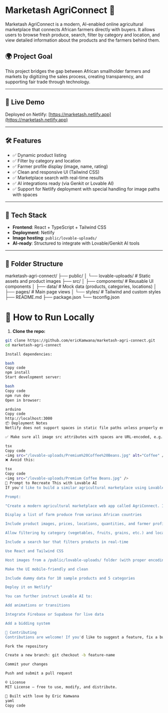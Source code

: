 # Marketash AgriConnect 🌿

Marketash AgriConnect is a modern, AI-enabled online agricultural marketplace that connects African farmers directly with buyers. It allows users to browse fresh produce, search, filter by category and location, and view detailed information about the products and the farmers behind them.

## 🌍 Project Goal

This project bridges the gap between African smallholder farmers and markets by digitizing the sales process, creating transparency, and supporting fair trade through technology.

---

## 🚀 Live Demo

Deployed on Netlify: [https://marketash.netlify.app](https://marketash.netlify.app)

---

## 🛠 Features

- ✅ Dynamic product listing
- ✅ Filter by category and location
- ✅ Farmer profile display (image, name, rating)
- ✅ Clean and responsive UI (Tailwind CSS)
- ✅ Marketplace search with real-time results
- ✅ AI integrations ready (via Genkit or Lovable AI)
- ✅ Support for Netlify deployment with special handling for image paths with spaces

---

## 🧰 Tech Stack

- **Frontend**: React + TypeScript + Tailwind CSS
- **Deployment**: Netlify
- **Image hosting**: `public/lovable-uploads/`
- **AI-ready**: Structured to integrate with Lovable/Genkit AI tools

---

## 📁 Folder Structure
marketash-agri-connect/
├── public/
│ └── lovable-uploads/ # Static assets and product images
├── src/
│ ├── components/ # Reusable UI components
│ ├── data/ # Mock data (products, categories, locations)
│ ├── pages/ # Main page views
│ └── styles/ # Tailwind and custom styles
├── README.md
├── package.json
└── tsconfig.json

# 🧪 How to Run Locally

1. **Clone the repo:**

```bash
git clone https://github.com/ericKamwana/marketash-agri-connect.git
cd marketash-agri-connect

Install dependencies:

bash
Copy code
npm install
Start development server:

bash
Copy code
npm run dev
Open in browser:

arduino
Copy code
http://localhost:3000
📦 Deployment Notes
Netlify does not support spaces in static file paths unless properly encoded.

✅ Make sure all image src attributes with spaces are URL-encoded, e.g.:

tsx
Copy code
<img src="/lovable-uploads/Premium%20Coffee%20Beans.jpg" alt="Coffee" />
❌ Avoid this:

tsx
Copy code
<img src="/lovable-uploads/Premium Coffee Beans.jpg" />
🤖 Prompt to Recreate This with Lovable AI
If you'd like to build a similar agricultural marketplace using Lovable AI, here’s the prompt you can use to guide the assistant:

Prompt:

"Create a modern agricultural marketplace web app called AgriConnect. It should:

Display a list of farm produce from various African countries

Include product images, prices, locations, quantities, and farmer profiles (with ratings and photos)

Allow filtering by category (vegetables, fruits, grains, etc.) and location (Kenya, Nigeria, Ghana, etc.)

Include a search bar that filters products in real-time

Use React and Tailwind CSS

Host images from a /public/lovable-uploads/ folder (with proper encoding for image filenames with spaces)

Make the UI mobile-friendly and clean

Include dummy data for 10 sample products and 5 categories

Deploy it on Netlify"

You can further instruct Lovable AI to:

Add animations or transitions

Integrate Firebase or Supabase for live data

Add a bidding system

👥 Contributing
Contributions are welcome! If you'd like to suggest a feature, fix a bug, or improve documentation:

Fork the repository

Create a new branch: git checkout -b feature-name

Commit your changes

Push and submit a pull request

©️ License
MIT License — free to use, modify, and distribute.

🌱 Built with love by Eric Kamwana
yaml
Copy code




